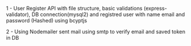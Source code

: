 1 - User Register API with file structure, basic validations (express-validator), DB connection(mysql2) and registred user with name email and password (Hashed) using bcyptjs

2 - Using Nodemailer sent mail using smtp to verify email and saved token in DB

